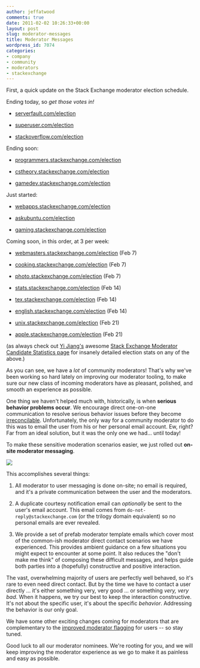 ```yaml
---
author: jeffatwood
comments: true
date: 2011-02-02 10:26:33+00:00
layout: post
slug: moderator-messages
title: Moderator Messages
wordpress_id: 7074
categories:
- company
- community
- moderators
- stackexchange
---
```


First, a quick update on the Stack Exchange moderator election schedule.



Ending today, so _get those votes in!_




  * [serverfault.com/election](http://serverfault.com/election)


  * [superuser.com/election](http://superuser.com/election)


  * [stackoverflow.com/election](http://stackoverflow.com/election)





Ending soon:







  * [programmers.stackexchange.com/election](http://programmers.stackexchange.com/election)


  * [cstheory.stackexchange.com/election](http://cstheory.stackexchange.com/election)


  * [gamedev.stackexchange.com/election](http://gamedev.stackexchange.com/election)


Just started:







  * [webapps.stackexchange.com/election](http://webapps.stackexchange.com/election)


  * [askubuntu.com/election](http://askubuntu.com/election)


  * [gaming.stackexchange.com/election](http://gaming.stackexchange.com/election)





Coming soon, in this order, at 3 per week:




  * [webmasters.stackexchange.com/election](http://webmasters.stackexchange.com/election) (Feb 7)


  * [cooking.stackexchange.com/election](http://cooking.stackexchange.com/election) (Feb 7)


  * [photo.stackexchange.com/election](http://photo.stackexchange.com/election) (Feb 7)


  * [stats.stackexchange.com/election](http://stats.stackexchange.com/election) (Feb 14)


  * [tex.stackexchange.com/election](http://tex.stackexchange.com/election) (Feb 14)


  * [english.stackexchange.com/election](http://english.stackexchange.com/election) (Feb 14)


  * [unix.stackexchange.com/election](http://unix.stackexchange.com/election) (Feb 21)


  * [apple.stackexchange.com/election](http://apple.stackexchange.com/election) (Feb 21)





(as always check out [Yi Jiang's](http://meta.stackoverflow.com/users/150097/yi-jiang) awesome [Stack Exchange Moderator Candidate Statistics page](http://se.awio.com/election.html) for insanely detailed election stats on any of the above.)



As you can see, we have a _lot_ of community moderators! That's why we've been working so hard lately on improving our moderator tooling, to make sure our new class of incoming moderators have as pleasant, polished, and smooth an experience as possible.



One thing we haven't helped much with, historically, is when **serious behavior problems occur**. We encourage direct one-on-one communication to resolve serious behavior issues before they become [irreconcilable](http://blog.stackoverflow.com/2009/04/a-day-in-the-penalty-box/). Unfortunately, the only way for a community moderator to do this was to email the user from his or her personal email account. Ew, right? Far from an ideal solution, but it was the only one we had... until today!



To make these sensitive moderation scenarios easier, we just rolled out **on-site moderator messaging**.



![](/blog/images/2011-02-02-moderator-messages/mod-contact-templates.png)



This accomplishes several things: 







  1. All moderator to user messaging is done on-site; no email is required, and it's a private communication between the user and the moderators.

  2. A duplicate courtesy notification email can _optionally_ be sent to the user's email account. This email comes from `do-not-reply@stackexchange.com` (or the trilogy domain equivalent) so no personal emails are ever revealed.

  3. We provide a set of prefab moderator template emails which cover most of the common-ish moderator direct contact scenarios we have experienced. This provides ambient guidance on a few situations you might expect to encounter at some point.  It also reduces the "don't make me think" of composing these difficult messages, and helps guide both parties into a (hopefully) constructive and positive interaction.




The vast, overwhelming majority of users are perfectly well behaved, so it's rare to even need direct contact. But by the time we have to contact a user directly ... it's either something very, very good ... or something _very, very bad_. When it happens, we try our best to keep the interaction constructive. It's not about the specific user, it's about the specific _behavior_. Addressing the behavior is our only goal.



We have some other exciting changes coming for moderators that are complementary to the [improved moderator flagging](http://blog.stackoverflow.com/2011/01/improved-flagging/) for users -- so stay tuned. 



Good luck to all our moderator nominees. We're rooting for you, and we will keep improving the moderator experience as we go to make it as painless and easy as possible. 

